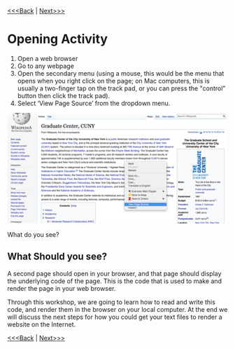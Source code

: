 [<<<Back](introduction.md) | [Next>>>](basic.md)

# Opening Activity

1. Open a web browser
2. Go to any webpage
3. Open the secondary menu (using a mouse, this would be the menu that opens when you right click on the page; on Mac computers, this is usually a two-finger tap on the track pad, or you can press the "control" button then click the track pad).
4. Select ‘View Page Source’ from the dropdown menu. 

![Image showing dropdown menu that appears when right clicking on a website in Chrome or Firefox](page_source.jpeg)

What do you see?

## What Should you see? 

A second page should open in your browser, and that page should display the underlying code of the page. This is the code that is used to make and render the page in your web browser. 

Through this workshop, we are going to learn how to read and write this code, and render them in the browser on your local computer. At the end we will discuss the next steps for how you could get your text files to render a website on the Internet. 

[<<<Back](introduction.md) | [Next>>>](basic.md)
